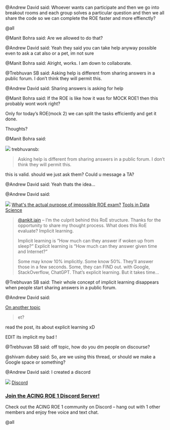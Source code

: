 @Andrew David said: Whoever wants can participate and then we go into breakout rooms and each group solves a particular question and then we all share the code so we can complete the ROE faster and more effienctly?  

@all


@Manit Bohra said: Are we allowed to do that?


@Andrew David said: Yeah they said you can take help anyway possible even to ask a cat also or a pet, im not sure


@Manit Bohra said: Alright, works. I am down to collaborate.


@Trebhuvan SB said: Asking help is different from sharing answers in a public forum. I don’t think they will permit this.


@Andrew David said: Sharing answers is asking for help


@Manit Bohra said: If the ROE is like how it was for MOCK ROE1 then this probably wont work right?  

Only for today’s ROE(mock 2\) we can split the tasks efficiently and get it done.  

Thoughts?


@Manit Bohra said: 


![](https://dub1.discourse-cdn.com/flex013/user_avatar/discourse.onlinedegree.iitm.ac.in/trebhuvansb/48/109875_2.png) trebhuvansb:

> Asking help is different from sharing answers in a public forum. I don’t think they will permit this.



this is valid. should we just ask them? Could u message a TA?


@Andrew David said: Yeah thats the idea…


@Andrew David said: 


![](https://dub1.discourse-cdn.com/flex013/user_avatar/discourse.onlinedegree.iitm.ac.in/s.anand/48/15264_2.png)
[What's the actual purpose of impossible ROE exam?](https://discourse.onlinedegree.iitm.ac.in/t/whats-the-actual-purpose-of-impossible-roe-exam/99838/2) [Tools in Data Science](/c/courses/tds-kb/34)


> [@ankit.jain](/u/ankit.jain) – I’m the culprit behind this RoE structure. Thanks for the opportunity to share my thought process. 
> What does this RoE evaluate? Implicit learning. 
> 
> Implicit learning is “How much can they answer if woken up from sleep?”
> Explicit learning is “How much can they answer given time and Internet?”
> 
> Some may know 10% implicitly. Some know 50%. They’ll answer those in a few seconds. 
> Some, they can FIND out. with Google, StackOverflow, ChatGPT. That’s explicit learning. But it takes time…




@Trebhuvan SB said: Their whole concept of implicit learning disappears when people start sharing answers in a public forum.


@Andrew David said: 


[On another topic](/t/99838/2)

> et?



read the post, its about explicit learning xD  

EDIT its implicit my bad !


@Trebhuvan SB said: off topic, how do you dm people on discourse?


@shivam dubey said: So, are we using this thread, or should we make a Google space or something?


@Andrew David said: I created a discord



![](https://europe1.discourse-cdn.com/flex013/uploads/iitm/original/3X/0/6/069dfcbf1c98ea2160a1c33abb79107eaf6f2b36.png)
[Discord](https://discord.com/invite/vFTqFMw6)


### [Join the ACING ROE 1 Discord Server!](https://discord.com/invite/vFTqFMw6)


Check out the ACING ROE 1 community on Discord – hang out with 1 other members and enjoy free voice and text chat.







@all

